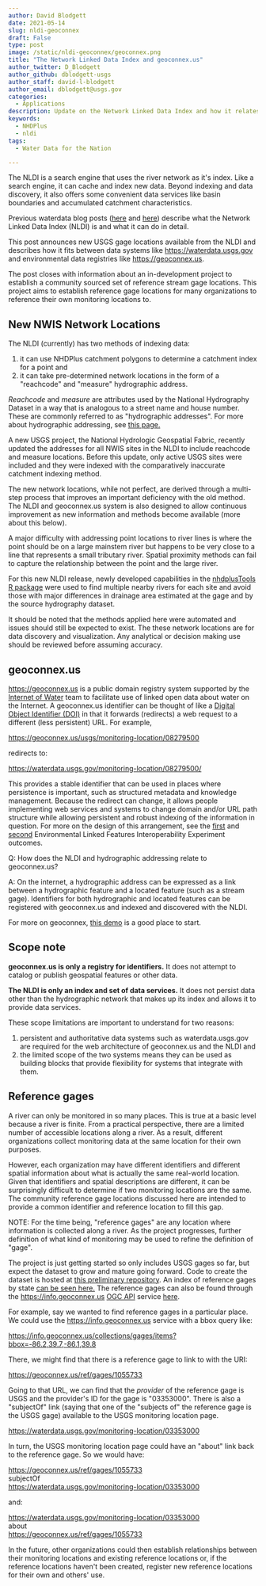 ```yaml
---
author: David Blodgett
date: 2021-05-14
slug: nldi-geoconnex
draft: False
type: post
image: /static/nldi-geoconnex/geoconnex.png
title: "The Network Linked Data Index and geoconnex.us"
author_twitter: D_Blodgett
author_github: dblodgett-usgs
author_staff: david-l-blodgett
author_email: dblodgett@usgs.gov
categories:
  - Applications
description: Update on the Network Linked Data Index and how it relates to geoconnex.us
keywords:
  - NHDPlus
  - nldi
tags:
  - Water Data for the Nation

---
```


The NLDI is a search engine that uses the river network as it's index. Like a search engine, it can cache and index new data. Beyond indexing and data discovery, it also offers some convenient data services like basin boundaries and accumulated catchment characteristics.

Previous waterdata blog posts ([here](https://waterdata.usgs.gov/blog/nldi-intro/) and [here](https://waterdata.usgs.gov/blog/nldi_update/)) describe what the Network Linked Data Index (NLDI) is and what it can do in detail.

This post announces new USGS gage locations available from the NLDI and describes how it fits between data systems like https://waterdata.usgs.gov and environmental data registries like https://geoconnex.us.

The post closes with information about an in-development project to establish a community sourced set of reference stream gage locations. This project aims to establish reference gage locations for many organizations to reference their own monitoring locations to.

New NWIS Network Locations
--------------------------

The NLDI (currently) has two methods of indexing data:

1) it can use NHDPlus catchment polygons to determine a catchment index for a point and
2) it can take pre-determined network locations in the form of a "reachcode" and "measure" hydrographic address.

*Reachcode* and *measure* are attributes used by the National Hydrography Dataset in a way that is analogous to a street name and house number. These are commonly referred to as "hydrographic addresses". For more about hydrographic addressing, see [this page.](https://www.usgs.gov/core-science-systems/ngp/national-hydrography/hydrographic-addressing-conceptual-model-tools)

A new USGS project, the National Hydrologic Geospatial Fabric, recently updated the addresses for all NWIS sites in the NLDI to include reachcode and measure locations. Before this update, only active USGS sites were included and they were indexed with the comparatively inaccurate catchment indexing method.

The new network locations, while not perfect, are derived through a multi-step process that improves an important deficiency with the old method. The NLDI and geoconnex.us system is also designed to allow continuous improvement as new information and methods become available (more about this below).

A major difficulty with addressing point locations to river lines is where the point should be on a large mainstem river but happens to be very close to a line that represents a small tributary river. Spatial proximity methods can fail to capture the relationship between the point and the large river.

For this new NLDI release, newly developed capabilities in the [nhdplusTools R package](https://code.usgs.gov/water/nhdplusTools) were used to find multiple nearby rivers for each site and avoid those with major differences in drainage area estimated at the gage and by the source hydrography dataset.

It should be noted that the methods applied here were automated and issues should still be expected to exist. The these network locations are for data discovery and visualization. Any analytical or decision making use should be reviewed before assuming accuracy.

geoconnex.us
----------------------------

https://geoconnex.us is a public domain registry system supported by the [Internet of Water](https://internetofwater.org/) team to facilitate use of linked open data about water on the Internet. A geoconnex.us identifier can be thought of like a [Digital Object Identifier (DOI)](https://www.doi.org/) in that it forwards (redirects) a web request to a different (less persistent) URL. For example,

https://geoconnex.us/usgs/monitoring-location/08279500

redirects to:

https://waterdata.usgs.gov/monitoring-location/08279500/

This provides a stable identifier that can be used in places where persistence is important, such as structured metadata and knowledge management. Because the redirect can change, it allows people implementing web services and systems to change domain and/or URL path structure while allowing persistent and robust indexing of the information in question. For more on the design of this arrangement, see the [first](https://docs.opengeospatial.org/per/18-097.html) and [second](https://docs.ogc.org/per/20-067.html) Environmental Linked Features Interoperability Experiment outcomes.

Q: How does the NLDI and hydrographic addressing relate to geoconnex.us?

A: On the internet, a hydrographic address can be expressed as a link between a hydrographic feature and a located feature (such as a stream gage). Identifiers for both hydrographic and located features can be registered with geoconnex.us and indexed and discovered with the NLDI.

For more on geoconnex, [this demo](https://geoconnex.us/demo) is a good place to start.

Scope note
-------------------------------

**geoconnex.us is only a registry for identifiers.** It does not attempt to catalog or publish geospatial features or other data.  

**The NLDI is only an index and set of data services.** It does not persist data other than the hydrographic network that makes up its index and allows it to provide data services.  

These scope limitations are important to understand for two reasons:

1) persistent and authoritative data systems such as waterdata.usgs.gov are required for the web architecture of geoconnex.us and the NLDI and
2) the limited scope of the two systems means they can be used as building blocks that provide flexibility for systems that integrate with them.

Reference gages
---------------------------------

A river can only be monitored in so many places. This is true at a basic level because a river is finite. From a practical perspective, there are a limited number of accessible locations along a river. As a result, different organizations collect monitoring data at the same location for their own purposes.

However, each organization may have different identifiers and different spatial information about what is actually the same real-world location. Given that identifiers and spatial descriptions are different, it can be surprisingly difficult to determine if two monitoring locations are the same. The community reference gage locations discussed here are intended to provide a common identifier and reference location to fill this gap.

NOTE: For the time being, "reference gages" are any location where information is collected along a river. As the project progresses, further definition of what kind of monitoring may be used to refine the definition of "gage".

The project is just getting started so only includes USGS gages so far, but expect the dataset to grow and mature going forward. Code to create the dataset is hosted at [this preliminary repository](https://github.com/dblodgett-usgs/ref_gages). An index of reference gages by state [can be seen here.](https://dblodgett-usgs.github.io/ref_gages/) The reference gages can also be found through the https://info.geoconnex.us [OGC API](https://ogcapi.ogc.org/) service [here](https://info.geoconnex.us/collections/gages).

For example, say we wanted to find reference gages in a particular place. We could use the https://info.geoconnex.us service with a bbox query like:

https://info.geoconnex.us/collections/gages/items?bbox=-86.2,39.7,-86.1,39.8

There, we might find that there is a reference gage to link to with the URI:

https://geoconnex.us/ref/gages/1055733

Going to that URL, we can find that the *provider* of the reference gage is USGS and the provider's ID for the gage is "03353000". There is also a "subjectOf" link (saying that one of the "subjects of" the reference gage is the USGS gage) available to the USGS monitoring location page.

https://waterdata.usgs.gov/monitoring-location/03353000

In turn, the USGS monitoring location page could have an "about" link back to the reference gage. So we would have:

https://geoconnex.us/ref/gages/1055733  
  subjectOf  
  https://waterdata.usgs.gov/monitoring-location/03353000  

and:  

https://waterdata.usgs.gov/monitoring-location/03353000  
  about  
  https://geoconnex.us/ref/gages/1055733  

In the future, other organizations could then establish relationships between their monitoring locations and existing reference locations or, if the reference locations haven't been created, register new reference locations for their own and others' use.
